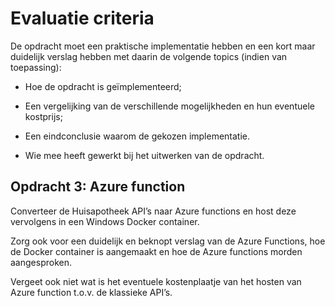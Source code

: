 # Evaluatie criteria

De opdracht moet een praktische implementatie hebben en een kort maar duidelijk verslag hebben met daarin de volgende topics (indien van toepassing):

* Hoe de opdracht is geïmplementeerd;

* Een vergelijking van de verschillende mogelijkheden en hun eventuele kostprijs;

* Een eindconclusie waarom de gekozen implementatie.

* Wie mee heeft gewerkt bij het uitwerken van de opdracht.

## Opdracht 3: Azure function

Converteer de Huisapotheek API’s naar Azure functions en host deze vervolgens in een Windows Docker container.

Zorg ook voor een duidelijk en beknopt verslag van de Azure Functions, hoe de Docker container is aangemaakt en hoe de Azure functions morden aangesproken. 

Vergeet ook niet wat is het eventuele kostenplaatje van het hosten van Azure function t.o.v. de klassieke API’s.